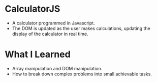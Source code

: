# CalculatorJS
- A calculator programmed in Javascript. 
- The DOM is updated as the user makes calculations, updating the display of the calculator in real time.

# What I Learned
- Array manipulation and DOM manipulation.  
- How to break down complex problems into small achievable tasks.
